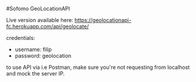 #Sofomo GeoLocationAPI

Live version available here: https://geolocationapi-fc.herokuapp.com/api/geolocate/

credentials:

- username: filip
- password: geolocation

to use API via i.e Postman, make sure you're not requesting from localhost and mock the server IP.